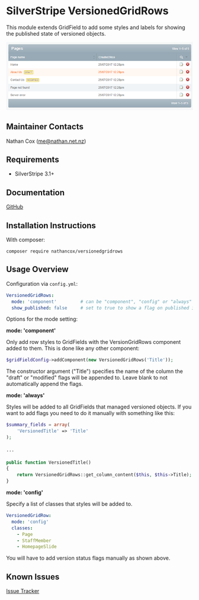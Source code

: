 SilverStripe VersionedGridRows
===================================

This module extends GridField to add some styles and labels for showing the published state of versioned objects.

![screenshot](./screenshot1.png)


Maintainer Contacts
-------------------
Nathan Cox (<me@nathan.net.nz>)

Requirements
------------
* SilverStripe 3.1+

Documentation
-------------
[GitHub](https://github.com/nathancox/silverstripe-versionedgridrows/wiki)

Installation Instructions
-------------------------

With composer:

```shell
composer require nathancox/versionedgridrows
```


Usage Overview
--------------

Configuration via `config.yml`:

```yaml
VersionedGridRows:
  mode: 'component'			# can be "component", "config" or "always"
  show_published: false		# set to true to show a flag on published items as well
```

Options for the mode setting:

**mode: 'component'**

Only add row styles to GridFields with the VersionGridRows component added to them.  This is done like any other component:

```php
$gridFieldConfig->addComponent(new VersionedGridRows('Title'));
```
The constructor argument ("Title") specifies the name of the column the "draft" or "modified" flags will be appended to.  Leave blank to not automatically append the flags.

**mode: 'always'**

Styles will be added to all GridFields that managed versioned objects.  If you want to add flags  you need to do it manually with something like this:

```php
$summary_fields = array(
	'VersionedTitle' => 'Title'
);

...

public function VersionedTitle()
{
	return VersionedGridRows::get_column_content($this, $this->Title);
}

```

**mode: 'config'**

Specify a list of classes that styles will be added to.

```yaml
VersionedGridRow:
  mode: 'config'
  classes:
  	- Page
  	- StaffMember
  	- HomepageSlide
```

You will have to add version status flags manually as shown above.


Known Issues
------------
[Issue Tracker](https://github.com/nathancox/silverstripe-versionedgridrows/issues)
